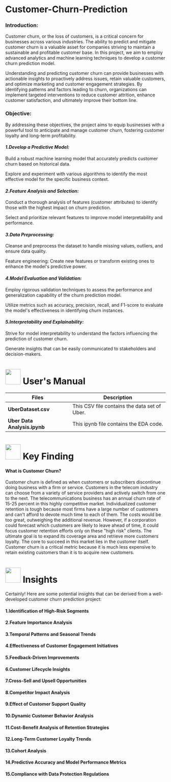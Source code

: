 # Customer-Churn-Prediction

### Introduction:

Customer churn, or the loss of customers, is a critical concern for businesses across various industries. The ability to predict and mitigate customer churn is a valuable asset for companies striving to maintain a sustainable and profitable customer base. In this project, we aim to employ advanced analytics and machine learning techniques to develop a customer churn prediction model.

Understanding and predicting customer churn can provide businesses with actionable insights to proactively address issues, retain valuable customers, and optimize marketing and customer engagement strategies. By identifying patterns and factors leading to churn, organizations can implement targeted interventions to reduce customer attrition, enhance customer satisfaction, and ultimately improve their bottom line.

### Objective:
By addressing these objectives, the project aims to equip businesses with a powerful tool to anticipate and manage customer churn, fostering customer loyalty and long-term profitability.

#### *1.Develop a Predictive Model:*
Build a robust machine learning model that accurately predicts customer churn based on historical data.

Explore and experiment with various algorithms to identify the most effective model for the specific business context.

#### *2.Feature Analysis and Selection:*

Conduct a thorough analysis of features (customer attributes) to identify those with the highest impact on churn prediction.

Select and prioritize relevant features to improve model interpretability and performance.

#### *3.Data Preprocessing:*

Cleanse and preprocess the dataset to handle missing values, outliers, and ensure data quality.

Feature engineering: Create new features or transform existing ones to enhance the model's predictive power.

#### *4.Model Evaluation and Validation:*

Employ rigorous validation techniques to assess the performance and generalization capability of the churn prediction model.

Utilize metrics such as accuracy, precision, recall, and F1-score to evaluate the model's effectiveness in identifying churn instances.

#### *5.Interpretability and Explainability:*

Strive for model interpretability to understand the factors influencing the prediction of customer churn.

Generate insights that can be easily communicated to stakeholders and decision-makers.


# <img src="https://user-images.githubusercontent.com/106439762/181935629-b3c47bd3-77fb-4431-a11c-ff8ba0942b63.gif" width="48" height="48"> **User's Manual**

| Files| Description |
| -------------   | ------------- |
| **UberDataset.csv**  | This CSV file contains the data set of Uber.  |
| **Uber Data Analysis.ipynb** | This  ipynb file contains the EDA code. |


# <img src=https://user-images.githubusercontent.com/106439762/178428775-03d67679-9aa4-4b08-91e9-6eb6ed8faf66.gif  width="48" height="48"> Key Finding    

#### What is Customer Churn?
Customer churn is defined as when customers or subscribers discontinue doing business with a firm or service.
Customers in the telecom industry can choose from a variety of service providers and actively switch from one to the next.
The telecommunications business has an annual churn rate of 15-25 percent in this highly competitive market.
Individualized customer retention is tough because most firms have a large number of customers and can't afford to devote much time to each of them.
The costs would be too great, outweighing the additional revenue. However, if a corporation could forecast which customers are likely to leave ahead of time,
it could focus customer retention efforts only on these "high risk" clients. The ultimate goal is to expand its coverage area and retrieve more customers loyalty.
The core to succeed in this market lies in the customer itself.
Customer churn is a critical metric because it is much less expensive to retain existing customers than it is to acquire new customers.




 # <img src=https://user-images.githubusercontent.com/106439762/178428775-03d67679-9aa4-4b08-91e9-6eb6ed8faf66.gif  width="48" height="48"> Insights    


Certainly! Here are some potential insights that can be derived from a well-developed customer churn prediction project:

#### 1.Identification of High-Risk Segments

#### 2.Feature Importance Analysis

#### 3.Temporal Patterns and Seasonal Trends

#### 4.Effectiveness of Customer Engagement Initiatives

#### 5.Feedback-Driven Improvements

#### 6.Customer Lifecycle Insights

#### 7.Cross-Sell and Upsell Opportunities

#### 8.Competitor Impact Analysis

#### 9.Effect of Customer Support Quality

#### 10.Dynamic Customer Behavior Analysis

#### 11.Cost-Benefit Analysis of Retention Strategies

#### 12.Long-Term Customer Loyalty Trends

#### 13.Cohort Analysis

#### 14.Predictive Accuracy and Model Performance Metrics

#### 15.Compliance with Data Protection Regulations








